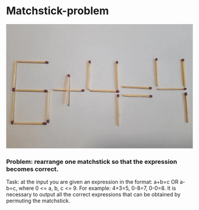 # Matchstick-problem

![Matsticks](matchsticks.jpg)

### Problem: rearrange one matchstick so that the expression becomes correct.

Task: at the input you are given an expression in the format:
a+b=c OR a-b=c, where 0 <= a, b, c <= 9.
For example: 4+3=5, 0-8=7, 0-0=8.
It is necessary to output all the correct expressions
that can be obtained by permuting the matchstick.
